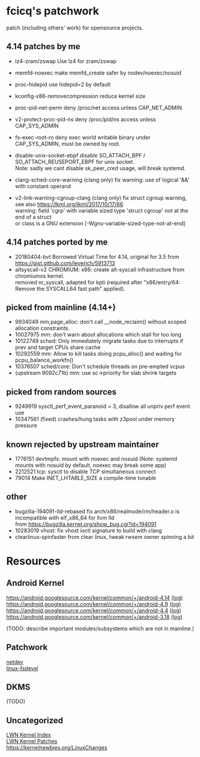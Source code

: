 # fcicq's patchwork
patch (including others' work) for opensource projects.

## 4.14 patches by me
* lz4-zram/zswap Use lz4 for zram/zswap
* memfd-noexec make memfd_create safer by nodev/noexec/nosuid
* proc-hidepid use hidepid=2 by default
* kconfig-x86-removecompression reduce kernel size
* proc-pid-net-perm deny /proc/net access unless CAP_NET_ADMIN
* v2-protect-proc-pid-ns deny /proc/pid/ns access unless CAP_SYS_ADMIN
* fs-exec-root-ro deny exec world writable binary under CAP_SYS_ADMIN, must be owned by root.
* disable-unix-socket-ebpf disable SO_ATTACH_BPF / SO_ATTACH_REUSEPORT_EBPF for unix socket.  
Note: sadly we cant disable sk_peer_cred usage, will break systemd.

* clang-sched-core-warning (clang only) fix warning: use of logical '&&' with constant operand
* v2-link-warning-cgroup-clang (clang only) fix struct cgroup warning, see also https://lkml.org/lkml/2017/10/17/66  
warning: field 'cgrp' with variable sized type 'struct cgroup' not at the end of a struct  
     or class is a GNU extension \[-Wgnu-variable-sized-type-not-at-end\]

## 4.14 patches ported by me
* 20180404-bvt Borrowed Virtual Time for 4.14, original for 3.5 from https://gist.github.com/leverich/5913713
* altsyscall-v2 CHROMIUM: x86: create alt-syscall infrastructure from chromiumos kernel.  
removed nr_syscall, adapted for kpti (required after "x86/entry/64: Remove the SYSCALL64 fast path" applied).

## picked from mainline (4.14+)
* 9934049 mm,page_alloc: don't call \_\_node_reclaim() without scoped allocation constraints.
* 10027975 mm: don't warn about allocations which stall for too long
* 10122749 sched: Only immediately migrate tasks due to interrupts if prev and target CPUs share cache
* 10292559 mm: Allow to kill tasks doing pcpu_alloc() and waiting for pcpu_balance_workfn()
* 10376507 sched/core: Don't schedule threads on pre-empted vcpus
* (upstream 9092c71b) mm: use sc->priority for slab shrink targets

## picked from random sources
* 9249919 sysctl_perf_event_paranoid = 3, disallow all unpriv perf event use
* 10347561 (fixed) crashes/hung tasks with z3pool under memory pressure

## known rejected by upstream maintainer
* 1776151 devtmpfs: mount with noexec and nosuid (Note: systemd mounts with nosuid by default, noexec may break some app)
* 2212521 tcp: sysctl to disable TCP simultaneous connect
* 79014 Make INET_LHTABLE_SIZE a compile-time tunable

## other
* bugzilla-194091-lld-rebased fix arch/x86/realmode/rm/header.o is incompatible with elf_x86_64 for llvm lld  
from https://bugzilla.kernel.org/show_bug.cgi?id=194091
* 10283019 vhost: fix vhost ioctl signature to build with clang
* clearlinux-spinfaster from clear linux, tweak rwsem owner spinning a bit

# Resources
## Android Kernel
https://android.googlesource.com/kernel/common/+/android-4.14 [(log)](https://android.googlesource.com/kernel/common/+log/android-4.14)  
https://android.googlesource.com/kernel/common/+/android-4.9 [(log)](https://android.googlesource.com/kernel/common/+log/android-4.9)  
https://android.googlesource.com/kernel/common/+/android-4.4 [(log)](https://android.googlesource.com/kernel/common/+log/android-4.4)  
https://android.googlesource.com/kernel/common/+/android-3.18 [(log)](https://android.googlesource.com/kernel/common/+log/android-3.18)  

(TODO: describe important modules/subsystems which are not in mainline.)

## Patchwork
[netdev](https://patchwork.ozlabs.org/project/netdev/list/?state=%2a)  
[linux-fsdevel](https://patchwork.kernel.org/project/linux-fsdevel/list/?state=%2a)  

## DKMS
(TODO)

## Uncategorized
[LWN Kernel Index](https://lwn.net/Kernel/Index/)  
[LWN Kernel Patches](https://lwn.net/Kernel/Patches)  
https://kernelnewbies.org/LinuxChanges  
